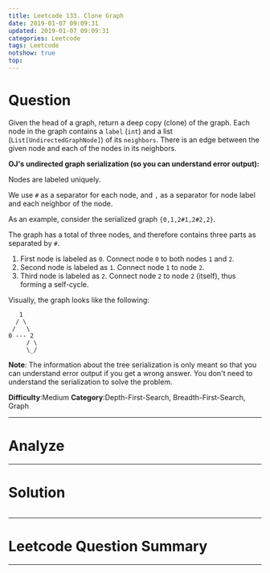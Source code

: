 ```yaml
---
title: Leetcode 133. Clone Graph
date: 2019-01-07 09:09:31
updated: 2019-01-07 09:09:31
categories: Leetcode
tags: Leetcode
notshow: true
top:
---
```


# Question

Given the head of a graph, return a deep copy (clone) of the graph. Each node in the graph contains a  `label` (`int`) and a list (`List[UndirectedGraphNode]`) of its  `neighbors`. There is an edge between the given node and each of the nodes in its neighbors.

**OJ's undirected graph serialization (so you can understand error output):**

Nodes are labeled uniquely.

We use  `#`  as a separator for each node, and  `,`  as a separator for node label and each neighbor of the node.

As an example, consider the serialized graph  `{0,1,2#1,2#2,2}`.

The graph has a total of three nodes, and therefore contains three parts as separated by  `#`.

1. First node is labeled as  `0`. Connect node  `0`  to both nodes  `1`  and  `2`.
2. Second node is labeled as  `1`. Connect node  `1`  to node  `2`.
3. Third node is labeled as  `2`. Connect node  `2`  to node  `2`  (itself), thus forming a self-cycle.

Visually, the graph looks like the following:

       1
      / \
     /   \
    0 --- 2
         / \
         \_/

**Note**: The information about the tree serialization is only meant so that you can understand error output if you get a wrong answer. You don't need to understand the serialization to solve the problem.

**Difficulty**:Medium
**Category**:Depth-First-Search, Breadth-First-Search, Graph

<!-- more -->

------------

# Analyze

------------

# Solution

```cpp

```

------------

# Leetcode Question Summary


------------
